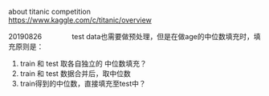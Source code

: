 about titanic competition  
https://www.kaggle.com/c/titanic/overview   
  
20190826　　　　
test data也需要做预处理，但是在做age的中位数填充时，填充原则是：  
1. train 和 test 取各自独立的 中位数填充？  
2. train 和 test 数据合并后，取中位数  
3. train得到的中位数，直接填充至test中？　
